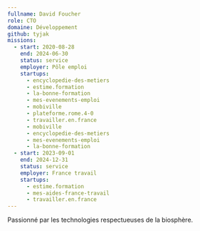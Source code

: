 ```yaml
---
fullname: David Foucher
role: CTO
domaine: Développement
github: tyjak
missions:
  - start: 2020-08-28
    end: 2024-06-30
    status: service
    employer: Pôle emploi
    startups:
      - encyclopedie-des-metiers
      - estime.formation
      - la-bonne-formation
      - mes-evenements-emploi
      - mobiville
      - plateforme.rome.4-0
      - travailler.en.france
      - mobiville
      - encyclopedie-des-metiers
      - mes-evenements-emploi
      - la-bonne-formation
  - start: 2023-09-01
    end: 2024-12-31
    status: service
    employer: France travail
    startups:
      - estime.formation
      - mes-aides-france-travail
      - travailler.en.france
---
```


Passionné par les technologies respectueuses de la biosphère.
